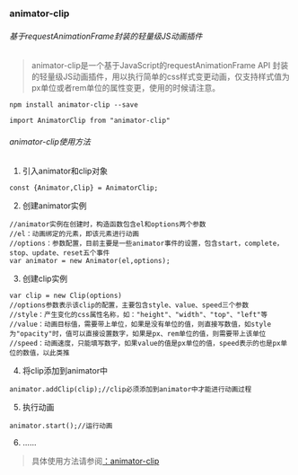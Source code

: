 ### animator-clip
###### 基于requestAnimationFrame封装的轻量级JS动画插件

> animator-clip是一个基于JavaScript的requestAnimationFrame API 封装的轻量级JS动画插件，用以执行简单的css样式变更动画，仅支持样式值为px单位或者rem单位的属性变更，使用的时候请注意。

```
npm install animator-clip --save
```

```
import AnimatorClip from "animator-clip"
```

###### animator-clip使用方法
1. 引入animator和clip对象

```
const {Animator,Clip} = AnimatorClip;
```

2. 创建animator实例

```
//animator实例在创建时，构造函数包含el和options两个参数
//el：动画绑定的元素，即该元素进行动画
//options：参数配置，目前主要是一些animator事件的设置，包含start，complete，stop、update、reset五个事件
var animator = new Animator(el,options);
```

3. 创建clip实例

```
var clip = new Clip(options)
//options参数表示该clip的配置，主要包含style、value、speed三个参数
//style：产生变化的css属性名称，如："height"、"width"、"top"、"left"等
//value：动画目标值，需要带上单位，如果是没有单位的值，则直接写数值，如style为"opacity"时，值可以直接设置数字，如果是px、rem单位的值，则需要带上该单位
//speed：动画速度，只能填写数字，如果value的值是px单位的值，speed表示的也是px单位的数值，以此类推
```

4. 将clip添加到animator中

```
animator.addClip(clip);//clip必须添加到animator中才能进行动画过程
```

5. 执行动画

```
animator.start();//运行动画
```

6. ......
 

> 具体使用方法请参阅[：animator-clip](https://www.mvi-web.cn/library/23)